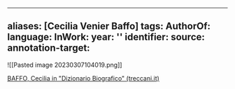
---
aliases: [Cecilia Venier Baffo]
tags: 
AuthorOf: 
language: 
InWork: 
year: ''
identifier: 
source: 
annotation-target: 
---

![[Pasted image 20230307104019.png]]



[BAFFO, Cecilia in "Dizionario Biografico" (treccani.it)](https://www.treccani.it/enciclopedia/cecilia-baffo_%28Dizionario-Biografico%29/)